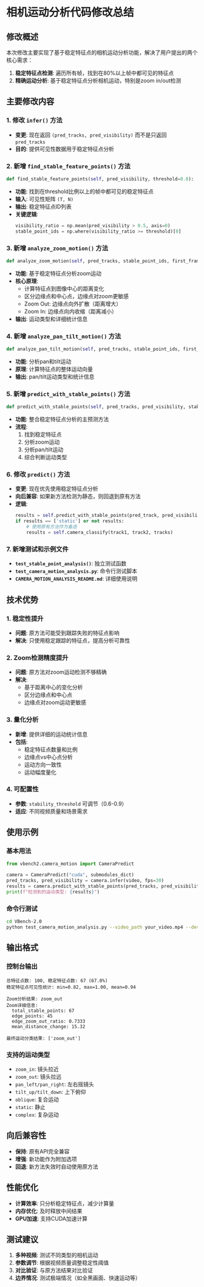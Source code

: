 # 相机运动分析代码修改总结

## 修改概述

本次修改主要实现了基于稳定特征点的相机运动分析功能，解决了用户提出的两个核心需求：

1. **稳定特征点检测**: 遍历所有帧，找到在80%以上帧中都可见的特征点
2. **精确运动分析**: 基于稳定特征点分析相机运动，特别是zoom in/out检测

## 主要修改内容

### 1. 修改 `infer()` 方法
- **变更**: 现在返回 `(pred_tracks, pred_visibility)` 而不是只返回 `pred_tracks`
- **目的**: 提供可见性数据用于稳定特征点分析

### 2. 新增 `find_stable_feature_points()` 方法
```python
def find_stable_feature_points(self, pred_visibility, threshold=0.8):
```
- **功能**: 找到在threshold比例以上的帧中都可见的稳定特征点
- **输入**: 可见性矩阵 `(T, N)`
- **输出**: 稳定特征点ID列表
- **关键逻辑**: 
  ```python
  visibility_ratio = np.mean(pred_visibility > 0.5, axis=0)
  stable_point_ids = np.where(visibility_ratio >= threshold)[0]
  ```

### 3. 新增 `analyze_zoom_motion()` 方法
```python
def analyze_zoom_motion(self, pred_tracks, stable_point_ids, first_frame=0, last_frame=-1):
```
- **功能**: 基于稳定特征点分析zoom运动
- **核心原理**: 
  - 计算特征点到图像中心的距离变化
  - 区分边缘点和中心点，边缘点对zoom更敏感
  - Zoom Out: 边缘点向外扩散（距离增大）
  - Zoom In: 边缘点向内收缩（距离减小）
- **输出**: 运动类型和详细统计信息

### 4. 新增 `analyze_pan_tilt_motion()` 方法
```python
def analyze_pan_tilt_motion(self, pred_tracks, stable_point_ids, first_frame=0, last_frame=-1):
```
- **功能**: 分析pan和tilt运动
- **原理**: 计算特征点的整体运动向量
- **输出**: pan/tilt运动类型和统计信息

### 5. 新增 `predict_with_stable_points()` 方法
```python
def predict_with_stable_points(self, pred_tracks, pred_visibility, stability_threshold=0.8):
```
- **功能**: 整合稳定特征点分析的主预测方法
- **流程**:
  1. 找到稳定特征点
  2. 分析zoom运动
  3. 分析pan/tilt运动
  4. 综合判断运动类型

### 6. 修改 `predict()` 方法
- **变更**: 现在优先使用稳定特征点分析
- **向后兼容**: 如果新方法检测为静态，则回退到原有方法
- **逻辑**: 
  ```python
  results = self.predict_with_stable_points(pred_track, pred_visibility)
  if results == ['static'] or not results:
      # 使用原有方法作为备选
      results = self.camera_classify(track1, track2, tracks)
  ```

### 7. 新增测试和示例文件
- **`test_stable_point_analysis()`**: 独立测试函数
- **`test_camera_motion_analysis.py`**: 命令行测试脚本
- **`CAMERA_MOTION_ANALYSIS_README.md`**: 详细使用说明

## 技术优势

### 1. 稳定性提升
- **问题**: 原方法可能受到跟踪失败的特征点影响
- **解决**: 只使用稳定跟踪的特征点，提高分析可靠性

### 2. Zoom检测精度提升
- **问题**: 原方法对zoom运动检测不够精确
- **解决**: 
  - 基于距离中心的变化分析
  - 区分边缘点和中心点
  - 边缘点对zoom运动更敏感

### 3. 量化分析
- **新增**: 提供详细的运动统计信息
- **包括**: 
  - 稳定特征点数量和比例
  - 边缘点vs中心点分析
  - 运动方向一致性
  - 运动幅度量化

### 4. 可配置性
- **参数**: `stability_threshold` 可调节（0.6-0.9）
- **适应**: 不同视频质量和场景需求

## 使用示例

### 基本用法
```python
from vbench2.camera_motion import CameraPredict

camera = CameraPredict("cuda", submodules_dict)
pred_tracks, pred_visibility = camera.infer(video, fps=30)
results = camera.predict_with_stable_points(pred_tracks, pred_visibility)
print(f"检测到的运动类型: {results}")
```

### 命令行测试
```bash
cd VBench-2.0
python test_camera_motion_analysis.py --video_path your_video.mp4 --device cuda
```

## 输出格式

### 控制台输出
```
总特征点数: 100, 稳定特征点数: 67 (67.0%)
稳定特征点可见性统计: min=0.82, max=1.00, mean=0.94

Zoom分析结果: zoom_out
Zoom详细信息:
  total_stable_points: 67
  edge_points: 45
  edge_zoom_out_ratio: 0.7333
  mean_distance_change: 15.32

最终运动分类结果: ['zoom_out']
```

### 支持的运动类型
- `zoom_in`: 镜头拉近
- `zoom_out`: 镜头拉远  
- `pan_left/pan_right`: 左右摇镜头
- `tilt_up/tilt_down`: 上下俯仰
- `oblique`: 复合运动
- `static`: 静止
- `complex`: 复杂运动

## 向后兼容性

- **保持**: 原有API完全兼容
- **增强**: 新功能作为附加选项
- **回退**: 新方法失效时自动使用原方法

## 性能优化

- **计算效率**: 只分析稳定特征点，减少计算量
- **内存优化**: 及时释放中间结果
- **GPU加速**: 支持CUDA加速计算

## 测试建议

1. **多种视频**: 测试不同类型的相机运动
2. **参数调节**: 根据视频质量调整稳定性阈值
3. **对比验证**: 与原方法结果对比验证
4. **边界情况**: 测试极端情况（如全黑画面、快速运动等） 